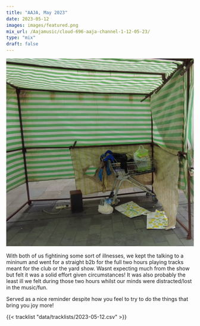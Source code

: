 ```yaml
---
title: "AAJA, May 2023"
date: 2023-05-12
images: images/featured.png
mix_url: /Aajamusic/cloud-696-aaja-channel-1-12-05-23/
type: "mix"
draft: false
---
```


![artwork](images/featured.png)

With both of us fightining some sort of illnesses, we kept the talking to a mininum and went for a straight b2b for the full two hours playing tracks meant for the club or the yard show. Wasnt expecting much from the show but felt it was a solid effort given circumstances! It was also probably the least ill we felt during those two hours whilst our minds were distracted/lost in the music/fun.  

Served as a nice reminder despite how you feel to try to do the things that bring you joy more!
 
{{< tracklist "data/tracklists/2023-05-12.csv" >}}
